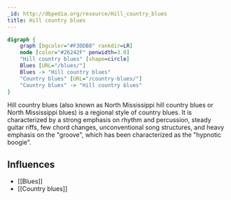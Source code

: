 ```yaml
---
_id: http://dbpedia.org/resource/Hill_country_blues
title: Hill country blues
---
```


```dot
digraph {
	graph [bgcolor="#F3DDB8" rankdir=LR]
	node [color="#26242F" penwidth=3.0]
	"Hill country blues" [shape=circle]
	Blues [URL="/blues/"]
	Blues -> "Hill country blues"
	"Country blues" [URL="/country-blues/"]
	"Country blues" -> "Hill country blues"
}
```

Hill country blues (also known as North Mississippi hill country blues or North Mississippi blues) is a regional style of country blues. It is characterized by a strong emphasis on rhythm and percussion, steady guitar riffs, few chord changes, unconventional song structures, and heavy emphasis on the "groove", which has been characterized as the "hypnotic boogie".

## Influences
- [[Blues]]
- [[Country blues]]

